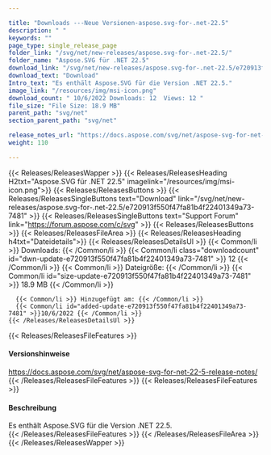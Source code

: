 ```yaml
---

title: "Downloads ---Neue Versionen-aspose.svg-for-.net-22.5"
description: " "
keywords: ""
page_type: single_release_page
folder_link: "/svg/net/new-releases/aspose.svg-for-.net-22.5/"
folder_name: "Aspose.SVG für .NET 22.5"
download_link: "/svg/net/new-releases/aspose.svg-for-.net-22.5/e720913f550f47fa81b4f22401349a73-7481"
download_text: "Download"
Intro_text: "Es enthält Aspose.SVG für die Version .NET 22.5."
image_link: "/resources/img/msi-icon.png"
download_count: " 10/6/2022 Downloads: 12  Views: 12 "
file_size: "File Size: 18.9 MB"
parent_path: "svg/net"
section_parent_path: "svg/net"

release_notes_url: "https://docs.aspose.com/svg/net/aspose-svg-for-net-22-5-release-notes/"
weight: 110

---
```


{{< Releases/ReleasesWapper >}}
  {{< Releases/ReleasesHeading H2txt="Aspose.SVG für .NET 22.5" imagelink="/resources/img/msi-icon.png">}}
  {{< Releases/ReleasesButtons >}}
    {{< Releases/ReleasesSingleButtons text="Download" link="/svg/net/new-releases/aspose.svg-for-.net-22.5/e720913f550f47fa81b4f22401349a73-7481" >}}
    {{< Releases/ReleasesSingleButtons text="Support Forum" link="https://forum.aspose.com/c/svg" >}}
  {{< Releases/ReleasesButtons >}}
  {{< Releases/ReleasesFileArea >}}
    {{< Releases/ReleasesHeading h4txt="Dateidetails">}}
    {{< Releases/ReleasesDetailsUl >}}
      {{< Common/li >}} Downloads: {{< /Common/li >}}
      {{< Common/li class="downloadcount" id="dwn-update-e720913f550f47fa81b4f22401349a73-7481" >}} 12 {{< /Common/li >}}
      {{< Common/li >}} Dateigröße: {{< /Common/li >}}
      {{< Common/li id="size-update-e720913f550f47fa81b4f22401349a73-7481" >}} 18.9 MB {{< /Common/li >}}

      {{< Common/li >}} Hinzugefügt am: {{< /Common/li >}}
      {{< Common/li id="added-update-e720913f550f47fa81b4f22401349a73-7481" >}}10/6/2022 {{< /Common/li >}}
    {{< /Releases/ReleasesDetailsUl >}}

  {{< Releases/ReleasesFileFeatures >}}
      <h4>Versionshinweise</h4><div> <a href='https://docs.aspose.com/svg/net/aspose-svg-for-net-22-5-release-notes/'>https://docs.aspose.com/svg/net/aspose-svg-for-net-22-5-release-notes/</a></div>
  {{< /Releases/ReleasesFileFeatures >}}
  {{< Releases/ReleasesFileFeatures >}}
      <h4>Beschreibung</h4><div class="HTMLDescription"> Es enthält Aspose.SVG für die Version .NET 22.5.</div>
  {{< /Releases/ReleasesFileFeatures >}}
 {{< /Releases/ReleasesFileArea >}}
{{< /Releases/ReleasesWapper >}}



